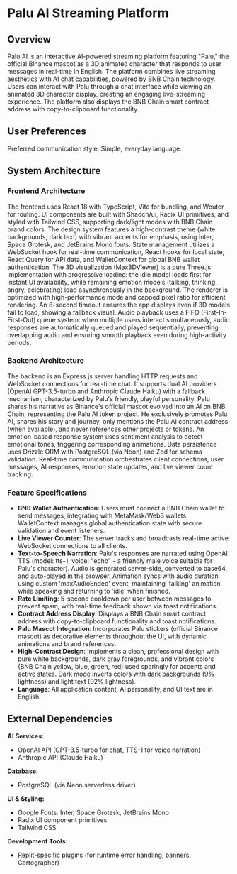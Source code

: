 # Palu AI Streaming Platform

## Overview
Palu AI is an interactive AI-powered streaming platform featuring "Palu," the official Binance mascot as a 3D animated character that responds to user messages in real-time in English. The platform combines live streaming aesthetics with AI chat capabilities, powered by BNB Chain technology. Users can interact with Palu through a chat interface while viewing an animated 3D character display, creating an engaging live-streaming experience. The platform also displays the BNB Chain smart contract address with copy-to-clipboard functionality.

## User Preferences
Preferred communication style: Simple, everyday language.

## System Architecture

### Frontend Architecture
The frontend uses React 18 with TypeScript, Vite for bundling, and Wouter for routing. UI components are built with Shadcn/ui, Radix UI primitives, and styled with Tailwind CSS, supporting dark/light modes with BNB Chain brand colors. The design system features a high-contrast theme (white backgrounds, dark text) with vibrant accents for emphasis, using Inter, Space Grotesk, and JetBrains Mono fonts. State management utilizes a WebSocket hook for real-time communication, React hooks for local state, React Query for API data, and WalletContext for global BNB wallet authentication. The 3D visualization (Max3DViewer) is a pure Three.js implementation with progressive loading: the idle model loads first for instant UI availability, while remaining emotion models (talking, thinking, angry, celebrating) load asynchronously in the background. The renderer is optimized with high-performance mode and capped pixel ratio for efficient rendering. An 8-second timeout ensures the app displays even if 3D models fail to load, showing a fallback visual. Audio playback uses a FIFO (First-In-First-Out) queue system: when multiple users interact simultaneously, audio responses are automatically queued and played sequentially, preventing overlapping audio and ensuring smooth playback even during high-activity periods.

### Backend Architecture
The backend is an Express.js server handling HTTP requests and WebSocket connections for real-time chat. It supports dual AI providers (OpenAI GPT-3.5-turbo and Anthropic Claude Haiku) with a fallback mechanism, characterized by Palu's friendly, playful personality. Palu shares his narrative as Binance's official mascot evolved into an AI on BNB Chain, representing the Palu AI token project. He exclusively promotes Palu AI, shares his story and journey, only mentions the Palu AI contract address (when available), and never references other projects or tokens. An emotion-based response system uses sentiment analysis to detect emotional tones, triggering corresponding animations. Data persistence uses Drizzle ORM with PostgreSQL (via Neon) and Zod for schema validation. Real-time communication orchestrates client connections, user messages, AI responses, emotion state updates, and live viewer count tracking.

### Feature Specifications
- **BNB Wallet Authentication**: Users must connect a BNB Chain wallet to send messages, integrating with MetaMask/Web3 wallets. WalletContext manages global authentication state with secure validation and event listeners.
- **Live Viewer Counter**: The server tracks and broadcasts real-time active WebSocket connections to all clients.
- **Text-to-Speech Narration**: Palu's responses are narrated using OpenAI TTS (model: tts-1, voice: "echo" - a friendly male voice suitable for Palu's character). Audio is generated server-side, converted to base64, and auto-played in the browser. Animation syncs with audio duration using custom 'maxAudioEnded' event, maintaining 'talking' animation while speaking and returning to 'idle' when finished.
- **Rate Limiting**: 5-second cooldown per user between messages to prevent spam, with real-time feedback shown via toast notifications.
- **Contract Address Display**: Displays a BNB Chain smart contract address with copy-to-clipboard functionality and toast notifications.
- **Palu Mascot Integration**: Incorporates Palu stickers (official Binance mascot) as decorative elements throughout the UI, with dynamic animations and brand references.
- **High-Contrast Design**: Implements a clean, professional design with pure white backgrounds, dark gray foregrounds, and vibrant colors (BNB Chain yellow, blue, green, red) used sparingly for accents and active states. Dark mode inverts colors with dark backgrounds (9% lightness) and light text (92% lightness).
- **Language**: All application content, AI personality, and UI text are in English.

## External Dependencies

**AI Services:**
- OpenAI API (GPT-3.5-turbo for chat, TTS-1 for voice narration)
- Anthropic API (Claude Haiku)

**Database:**
- PostgreSQL (via Neon serverless driver)

**UI & Styling:**
- Google Fonts: Inter, Space Grotesk, JetBrains Mono
- Radix UI component primitives
- Tailwind CSS

**Development Tools:**
- Replit-specific plugins (for runtime error handling, banners, Cartographer)